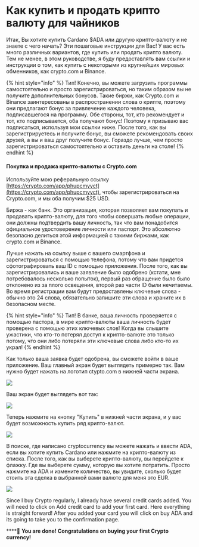 # Как купить и продать крипто валюту для чайников

Итак, Вы хотите купить Cardano $ADA или другую крипто-валюту и не знаете с чего начать? Эти пошаговые инструкции для Вас! У вас есть много различных вариантов, где купить или продать крипто валюту. Тем не менее, в этом руководстве, я буду предоставлять вам ссылки и инструкции о том, как купить с некоторыми из крупнейших мировых обменников, как crypto.com и Binance.

{% hint style="info" %}
Тип! Конечно, вы можете загрузить программы самостоятельно и просто зарегистрироваться, но таким образом вы не получите дополнительных бонусов. Такие биржи, как Crypto.com и Binance заинтересованы в распространении слова о крипте, поэтому они предлагают бонус за привлечение каждого человека, подписавшегося на программу. Обе стороны, тот, кто рекомендует и тот, кто подписывается, оба получают бонус! Поэтому я призываю вас подписаться, используя мои ссылки ниже. После того, как вы зарегистрируетесь и получите бонус, вы сможете рекомендовать своих друзей, а вы и ваш друг получите бонус. Гораздо лучше, чем просто зарегистрироваться самостоятельно и оставить деньги на столе!
{% endhint %}



####  Покупка и продажа крипто-валюты с Crypto.com

 Используйте мою реферальную ссылку [https://crypto.com/app/phupcmyyct](https://crypto.com/app/phupcmyyct), чтобы зарегистрироваться на Crypto.com, и мы оба получим $25 USD.

Биржа - как банк. Это организация, которая позволяет вам покупать и продавать крипто-валюту, для того чтобы совершать любые операции, они должны подтвердить вашу личность, так что вам понадобится официальное удостоверение личности или паспорт. Это абсолютно безопасно делиться этой информацией с такими биржами, как crypto.com и Binance.

Лучше нажать на ссылку выше с вашего смартфона и зарегистрироваться с помощью телефона, потому что вам придется сфотографировать ваш ID с помощью приложения. После того, как вы зарегистрировались и ваше заявление было одобрено \(кстати, мне потребовалось несколько попыток\), первый раз обращение было было отклонено из за плого освещения, второй раз части ID были нечитаемы. Во время регистрации вам будут предоставлены ключевые слова - обычно это 24 слова, обязательно запишите эти слова и храните их в безопасном месте.

{% hint style="info" %}
Тип! В банке, ваша личность проверяется с помощью пастора, в мире крипто-валюты ваша личность будет проверена с помощью этих ключевых слов! Когда вы слышите ужастики, что кто-то потерял доступ к крипто-валюте это только потому, что они либо потеряли эти ключевые слова либо кто-то их украл!
{% endhint %}

Как только ваша заявка будет одобрена, вы сможете войти в ваше приложение. Ваш главный экран будет выглядеть примерно так. Вам нужно будет нажать на логотип ctypto.com в нижней части экрана.

![](../.gitbook/assets/screenshot_20210417-084035_cryptocom.jpg)

Ваш экран будет выглядеть вот так:

![](../.gitbook/assets/screenshot_20210418-120446_cryptocom.jpg)

Теперь нажмите на кнопку "Купить" в нижней части экрана, и у вас будет возможность купить ряд крипто-валют.

![](../.gitbook/assets/screenshot_20210418-121216_cryptocom.jpg)

В поиске, где написано cryptocurrency вы можете нажать и ввести ADA, если вы хотите купить Cardano или нажмите на крипто-валюту из списка. После того, как вы выберете крипто-валюту, вы перейдете к флажку. Где вы выберете сумму, которую вы хотите потратить. Просто нажмите на ADA и измените количество, вы увидите, сколько будет стоить эта сделка в выбранной вами валюте для меня это EUR. 

![](../.gitbook/assets/screenshot_20210417-084212_cryptocom.jpg)

Since I buy Crypto regularly, I already have several credit cards added. You will need to click on Add credit card to add your first card. Here everything is straight forward! After you added your card you will click on buy ADA and its going to take you to the confirmation page. 



\*\*\*\*🥳 **You are done! Congratulations on buying your first Crypto currency!**

